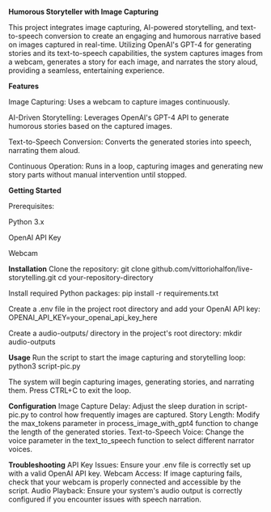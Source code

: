 ****Humorous Storyteller with Image Capturing****

This project integrates image capturing, AI-powered storytelling, and text-to-speech conversion to create an engaging and humorous narrative based on images captured in real-time. Utilizing OpenAI's GPT-4 for generating stories and its text-to-speech capabilities, the system captures images from a webcam, generates a story for each image, and narrates the story aloud, providing a seamless, entertaining experience.

**Features**

Image Capturing: Uses a webcam to capture images continuously.

AI-Driven Storytelling: Leverages OpenAI's GPT-4 API to generate humorous stories based on the captured images.

Text-to-Speech Conversion: Converts the generated stories into speech, narrating them aloud.

Continuous Operation: Runs in a loop, capturing images and generating new story parts without manual intervention until stopped.


**Getting Started**

Prerequisites:

Python 3.x

OpenAI API Key

Webcam

**Installation**
Clone the repository:
git clone github.com/vittoriohalfon/live-storytelling.git
cd your-repository-directory

Install required Python packages:
pip install -r requirements.txt

Create a .env file in the project root directory and add your OpenAI API key:
OPENAI_API_KEY=your_openai_api_key_here

Create a audio-outputs/ directory in the project's root directory:
mkdir audio-outputs

**Usage**
Run the script to start the image capturing and storytelling loop:
python3 script-pic.py

The system will begin capturing images, generating stories, and narrating them. Press CTRL+C to exit the loop.

**Configuration**
Image Capture Delay: Adjust the sleep duration in script-pic.py to control how frequently images are captured.
Story Length: Modify the max_tokens parameter in process_image_with_gpt4 function to change the length of the generated stories.
Text-to-Speech Voice: Change the voice parameter in the text_to_speech function to select different narrator voices.

**Troubleshooting**
API Key Issues: Ensure your .env file is correctly set up with a valid OpenAI API key.
Webcam Access: If image capturing fails, check that your webcam is properly connected and accessible by the script.
Audio Playback: Ensure your system's audio output is correctly configured if you encounter issues with speech narration.
